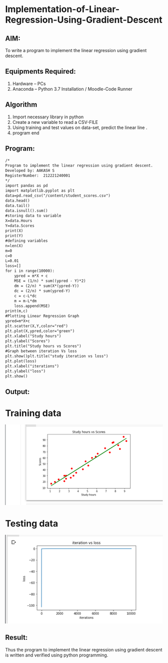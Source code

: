 # Implementation-of-Linear-Regression-Using-Gradient-Descent

## AIM:
To write a program to implement the linear regression using gradient descent.

## Equipments Required:
1. Hardware – PCs
2. Anaconda – Python 3.7 Installation / Moodle-Code Runner

## Algorithm
1. Import necessary library in python
2. Create a new variable to read a CSV-FILE
3. Using training and test values on data-set, predict the linear line .
4. program end

## Program:
```
/*
Program to implement the linear regression using gradient descent.
Developed by: AAKASH S
RegisterNumber:  212221240001
*/
import pandas as pd
import matplotlib.pyplot as plt
data=pd.read_csv("/content/student_scores.csv")
data.head()
data.tail()
data.isnull().sum()
#storing data to variable
X=data.Hours
Y=data.Scores
print(X)
print(Y)
#defining variables
n=len(X)
m=0
c=0
L=0.01
loss=[]
for i in range(10000):
    ypred = m*X + c
    MSE = (1/n) * sum((ypred - Y)*2)
    dm = (2/n) * sum(X*(ypred-Y))
    dc = (2/n) * sum(ypred-Y)
    c = c-L*dc
    m = m-L*dm
    loss.append(MSE)
print(m,c)
#Plotting Linear Regression Graph
ypred=m*X+c
plt.scatter(X,Y,color="red")
plt.plot(X,ypred,color="green")
plt.xlabel("Study hours")
plt.ylabel("Scores")
plt.title("Study hours vs Scores")
#Graph between iteration Vs loss
plt.show()plt.title("study iteration vs loss")
plt.plot(loss) 
plt.xlabel("iterations") 
plt.ylabel("loss") 
plt.show()
```


## Output:

# Training data
![Output 1](C.png)
# Testing data
![Output 2](CC.png)

## Result:
Thus the program to implement the linear regression using gradient descent is written and verified using python programming.
